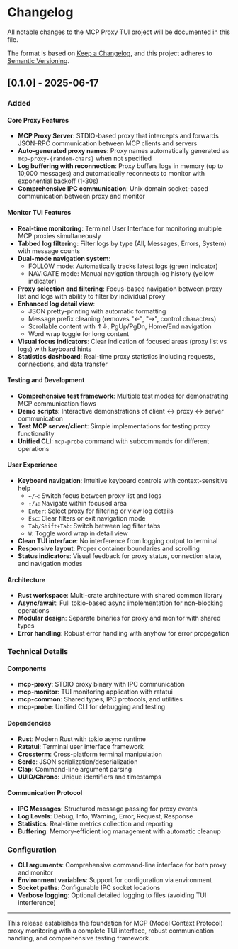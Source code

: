 # Changelog

All notable changes to the MCP Proxy TUI project will be documented in this file.

The format is based on [Keep a Changelog](https://keepachangelog.com/en/1.0.0/),
and this project adheres to [Semantic Versioning](https://semver.org/spec/v2.0.0.html).

## [0.1.0] - 2025-06-17

### Added

#### Core Proxy Features
- **MCP Proxy Server**: STDIO-based proxy that intercepts and forwards JSON-RPC communication between MCP clients and servers
- **Auto-generated proxy names**: Proxy names automatically generated as `mcp-proxy-{random-chars}` when not specified
- **Log buffering with reconnection**: Proxy buffers logs in memory (up to 10,000 messages) and automatically reconnects to monitor with exponential backoff (1-30s)
- **Comprehensive IPC communication**: Unix domain socket-based communication between proxy and monitor

#### Monitor TUI Features
- **Real-time monitoring**: Terminal User Interface for monitoring multiple MCP proxies simultaneously
- **Tabbed log filtering**: Filter logs by type (All, Messages, Errors, System) with message counts
- **Dual-mode navigation system**: 
  - FOLLOW mode: Automatically tracks latest logs (green indicator)
  - NAVIGATE mode: Manual navigation through log history (yellow indicator)
- **Proxy selection and filtering**: Focus-based navigation between proxy list and logs with ability to filter by individual proxy
- **Enhanced log detail view**: 
  - JSON pretty-printing with automatic formatting
  - Message prefix cleaning (removes "<-", "->", control characters)
  - Scrollable content with ↑↓, PgUp/PgDn, Home/End navigation
  - Word wrap toggle for long content
- **Visual focus indicators**: Clear indication of focused areas (proxy list vs logs) with keyboard hints
- **Statistics dashboard**: Real-time proxy statistics including requests, connections, and data transfer

#### Testing and Development
- **Comprehensive test framework**: Multiple test modes for demonstrating MCP communication flows
- **Demo scripts**: Interactive demonstrations of client ↔ proxy ↔ server communication
- **Test MCP server/client**: Simple implementations for testing proxy functionality
- **Unified CLI**: `mcp-probe` command with subcommands for different operations

#### User Experience
- **Keyboard navigation**: Intuitive keyboard controls with context-sensitive help
  - `←/→`: Switch focus between proxy list and logs
  - `↑/↓`: Navigate within focused area
  - `Enter`: Select proxy for filtering or view log details
  - `Esc`: Clear filters or exit navigation mode
  - `Tab/Shift+Tab`: Switch between log filter tabs
  - `W`: Toggle word wrap in detail view
- **Clean TUI interface**: No interference from logging output to terminal
- **Responsive layout**: Proper container boundaries and scrolling
- **Status indicators**: Visual feedback for proxy status, connection state, and navigation modes

#### Architecture
- **Rust workspace**: Multi-crate architecture with shared common library
- **Async/await**: Full tokio-based async implementation for non-blocking operations
- **Modular design**: Separate binaries for proxy and monitor with shared types
- **Error handling**: Robust error handling with anyhow for error propagation

### Technical Details

#### Components
- **mcp-proxy**: STDIO proxy binary with IPC communication
- **mcp-monitor**: TUI monitoring application with ratatui
- **mcp-common**: Shared types, IPC protocols, and utilities
- **mcp-probe**: Unified CLI for debugging and testing

#### Dependencies
- **Rust**: Modern Rust with tokio async runtime
- **Ratatui**: Terminal user interface framework
- **Crossterm**: Cross-platform terminal manipulation
- **Serde**: JSON serialization/deserialization
- **Clap**: Command-line argument parsing
- **UUID/Chrono**: Unique identifiers and timestamps

#### Communication Protocol
- **IPC Messages**: Structured message passing for proxy events
- **Log Levels**: Debug, Info, Warning, Error, Request, Response
- **Statistics**: Real-time metrics collection and reporting
- **Buffering**: Memory-efficient log management with automatic cleanup

### Configuration
- **CLI arguments**: Comprehensive command-line interface for both proxy and monitor
- **Environment variables**: Support for configuration via environment
- **Socket paths**: Configurable IPC socket locations
- **Verbose logging**: Optional detailed logging to files (avoiding TUI interference)

---

This release establishes the foundation for MCP (Model Context Protocol) proxy monitoring with a complete TUI interface, robust communication handling, and comprehensive testing framework.
